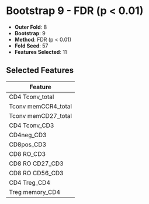 # Bootstrap 9 - FDR (p < 0.01)

- **Outer Fold**: 8
- **Bootstrap**: 9
- **Method**: FDR (p < 0.01)
- **Fold Seed**: 57
- **Features Selected**: 11

## Selected Features

| Feature |
|---------|
| CD4 Tconv_total |
| Tconv memCCR4_total |
| Tconv memCD27_total |
| CD4 Tconv_CD3 |
| CD4neg_CD3 |
| CD8pos_CD3 |
| CD8 RO_CD3 |
| CD8 RO CD27_CD3 |
| CD8 RO CD56_CD3 |
| CD4 Treg_CD4 |
| Treg memory_CD4 |

